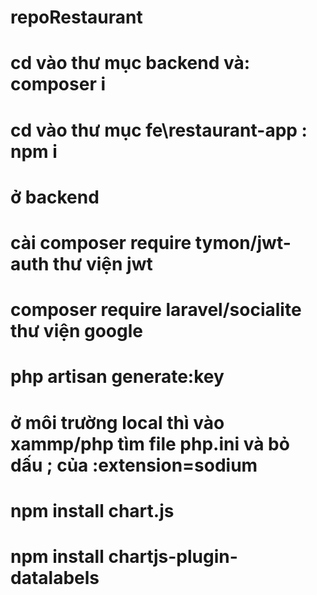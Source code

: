 # repoRestaurant
# cd vào thư mục backend và: composer i
# cd vào thư mục fe\restaurant-app : npm i
# ở backend 
# cài composer require tymon/jwt-auth thư viện jwt
# composer require laravel/socialite thư viện google
# php artisan generate:key
# ở môi trường local thì vào xammp/php tìm file php.ini và bỏ dấu ; của :extension=sodium
# npm install chart.js
# npm install chartjs-plugin-datalabels
